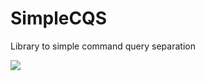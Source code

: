 # SimpleCQS
Library to simple command query separation

<img ng-src="https://ci.appveyor.com/api/projects/status/aneojew2ehsgaijo?svg=true" src="https://ci.appveyor.com/api/projects/status/aneojew2ehsgaijo?svg=true">
